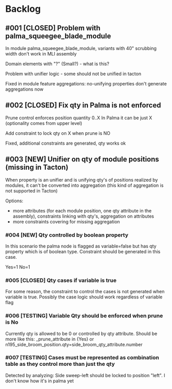 # Backlog

## #001 [CLOSED] Problem with palma_squeegee_blade_module

In module palma_squeegee_blade_module, variants with 40" scrubbing width don't work in MLI assembly

Domain elements with "?" (Small?) - what is this?

Problem with unifier logic - some should not be unified in tacton

Fixed in module feature aggregations: no-unifying properties don't generate aggregations now


## #002 [CLOSED] Fix qty in Palma is not enforced

Prune control enforces position quantity 0..X
In Palma it can be just X (optionality comes from upper level)

Add constraint to lock qty on X when prune is NO

Fixed, additional constraints are generated, qty works ok

## #003 [NEW] Unifier on qty of module positions (missing in Tacton)

When property is an unifier and is unifying qty's of positions realized by modules, it can't be converted into aggregation (this kind of aggregation is not supported in Tacton)

Options:
- more attributes (for each module position, one qty attribute in the assembly), constraints linking with qty's, aggregation on attributes
- more constraints covering for missing aggregation

### #004 [NEW] Qty controlled by boolean property

In this scenario the palma node is flagged as variable=false but has qty property which is of boolean type. Constraint should be generated in this case.

Yes=1
No=1


### #005 [CLOSED] Qty cases if variable is true

For some reason, the constraint to control the cases is not generated when variable is true. Possibly the case logic should work regardless of variable flag

### #006 [TESTING] Variable Qty should be enforced when prune is No

Currently qty is allowed to be 0 or controlled by qty attribute. Should be more like this: _prune_attribute in {Yes} or n195_side_broom_position.qty=side_broom_qty_attribute.number

### #007 [TESTING] Cases must be represented as combination table as they control more than just the qty

Detected by analyzing: Side sweep-left should be locked to position "left". I don't know how it's in palma yet